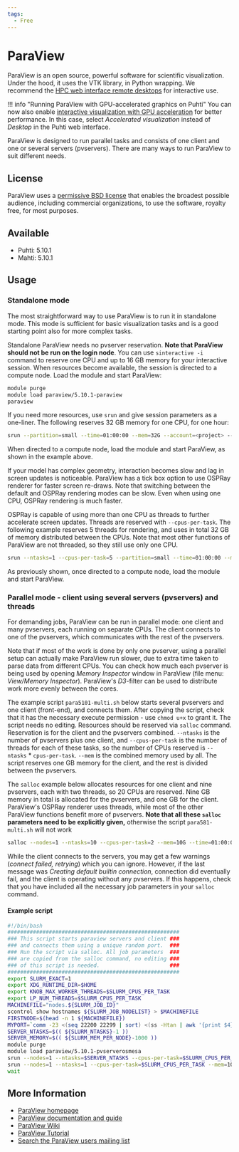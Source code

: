```yaml
---
tags:
  - Free
---
```


# ParaView

ParaView is an open source, powerful software for scientific visualization. Under the hood, it uses the VTK library, in Python wrapping. We recommend the [HPC web interface remote desktops](../computing/webinterface/desktop.md) for interactive use.

!!! info "Running ParaView with GPU-accelerated graphics on Puhti"
    You can now also enable [interactive visualization with GPU acceleration](../computing/webinterface/accelerated-visualization.md) for better
    performance. In this case, select _Accelerated visualization_ instead of _Desktop_
    in the Puhti web interface.

ParaView is designed to run parallel tasks and consists of one client and one or several servers (pvservers). There are many ways to run ParaView to suit different needs.

## License

ParaView uses a [permissive BSD license](https://www.paraview.org/paraview-license/) that enables the broadest possible audience, including commercial organizations, to use the software, royalty free, for most purposes.

## Available

* Puhti: 5.10.1
* Mahti: 5.10.1

## Usage

### Standalone mode

The most straightforward way to use ParaView is to run it in standalone mode. This mode is sufficient for basic visualization tasks and is a good starting point also for more complex tasks.

Standalone ParaView needs no pvserver reservation. **Note that ParaView should not be run on the login node**. You can use `sinteractive -i` command to reserve one CPU and up to 16 GB memory for your interactive session. When resources become available, the session is directed to a compute node. Load the module and start ParaView:

```bash
module purge
module load paraview/5.10.1-paraview
paraview
```

If you need more resources, use `srun` and give session parameters as a one-liner. The following reserves 32 GB memory for one CPU, for one hour:

```bash
srun --partition=small --time=01:00:00 --mem=32G --account=<project> --x11=first --pty bash
```

When directed to a compute node, load the module and start ParaView, as shown in the example above.

If your model has complex geometry, interaction becomes slow and lag in screen updates is noticeable. ParaView has a tick box option to use OSPRay renderer for faster screen re-draws. Note that switching between the default and OSPRay rendering modes can be slow. Even when using one CPU, OSPRay rendering is much faster.

OSPRay is capable of using more than one CPU as threads to further accelerate screen updates. Threads are reserved with `--cpus-per-task`. The following example reserves 5 threads for rendering, and uses in total 32 GB of memory distributed between the CPUs. Note that most other functions of ParaView are not threaded, so they still use only one CPU.

```bash
srun --ntasks=1 --cpus-per-task=5 --partition=small --time=01:00:00 --mem=32G --account=<project> --x11=first --pty bash
```

As previously shown, once directed to a compute node, load the module and start ParaView.  

### Parallel mode - client using several servers (pvservers) and threads

For demanding jobs, ParaView can be run in parallel mode: one client and many pvservers, each running on separate CPUs. The client connects to one of the pvservers, which communicates with the rest of the pvservers.  

Note that if most of the work is done by only one pvserver, using a parallel setup can actually make ParaView run slower, due to extra time taken to parse data from different CPUs. You can check how much each pvserver is being used by opening *Memory Inspector* window in ParaView (file menu: *View/Memory Inspector*). ParaView's *D3*-filter can be used to distribute work more evenly between the cores.  

The example script `para5101-multi.sh` below starts several pvservers and one client (front-end), and connects them. After copying the script, check that it has the necessary execute permission - use `chmod u+x` to grant it. The script needs no editing. Resources should be reserved via `salloc` command. Reservation is for the client and the pvservers combined. `--ntasks` is the number of pvservers plus one client, and `--cpus-per-task` is the number of threads for each of these tasks, so the number of CPUs reserved is `--ntasks` * `cpus-per-task`. `--mem` is the combined memory used by all. The script reserves one GB memory for the client, and the rest is divided between the pvservers.

The `salloc` example below allocates resources for one client and nine pvservers, each with two threads, so 20 CPUs are reserved. Nine GB memory in total is allocated for the pvservers, and one GB for the client. ParaView's OSPRay renderer uses threads, while most of the other ParaView functions benefit more of pvservers. **Note that all these `salloc` parameters need to be explicitly given,** otherwise the script `para581-multi.sh` will not work  

```bash
salloc --nodes=1 --ntasks=10 --cpus-per-task=2 --mem=10G --time=01:00:00 --partition=small --account=<project> para5101-multi.sh
```

While the client connects to the servers, you may get a few warnings (*connect failed, retrying*) which you can ignore. However, if the last message was *Creating default builtin connection*, connection did eventually fail, and the client is operating without any pvservers. If this happens, check that you have included all the necessary job parameters in your `salloc` command.  

#### Example script

```bash title="para5101-multi.sh"
#!/bin/bash 
######################################################
### This script starts paraview servers and client ###
### and connects them using a unique random port.  ###
### Run the script via salloc. All job parameters  ###
### are copied from the salloc command, no editing ###
### of this script is needed.                      ###
######################################################
export SLURM_EXACT=1
export XDG_RUNTIME_DIR=$HOME
export KNOB_MAX_WORKER_THREADS=$SLURM_CPUS_PER_TASK
export LP_NUM_THREADS=$SLURM_CPUS_PER_TASK
MACHINEFILE="nodes.${SLURM_JOB_ID}"
scontrol show hostnames ${SLURM_JOB_NODELIST} > $MACHINEFILE
FIRSTNODE=$(head -n 1 ${MACHINEFILE})
MYPORT=`comm -23 <(seq 22200 22299 | sort) <(ss -Htan | awk '{print $4}' | cut -d':' -f2 | sort -u) | shuf | head -n 1`
SERVER_NTASKS=$(( ${SLURM_NTASKS}-1 ))
SERVER_MEMORY=$(( ${SLURM_MEM_PER_NODE}-1000 ))
module purge
module load paraview/5.10.1-pvserverosmesa
srun --nodes=1 --ntasks=$SERVER_NTASKS --cpus-per-task=$SLURM_CPUS_PER_TASK --mem=$SERVER_MEMORY pvserver --server-port=$MYPORT &
srun --nodes=1 --ntasks=1 --cpus-per-task=$SLURM_CPUS_PER_TASK --mem=1000 --x11=first /appl/opt/vis/paraview/paraview-5.10.1-mesa-client/bin/paraview --server-url=cs://$FIRSTNODE.bullx:$MYPORT &
wait
```

## More Information

* [ParaView homepage](http://www.paraview.org/)
* [ParaView documentation and guide](http://www.paraview.org/documentation/)
* [ParaView Wiki](http://paraview.org/Wiki/ParaView)
* [ParaView Tutorial](http://www.paraview.org/Wiki/The_ParaView_Tutorial)
* [Search the ParaView users mailing list](http://discourse.paraview.org)
